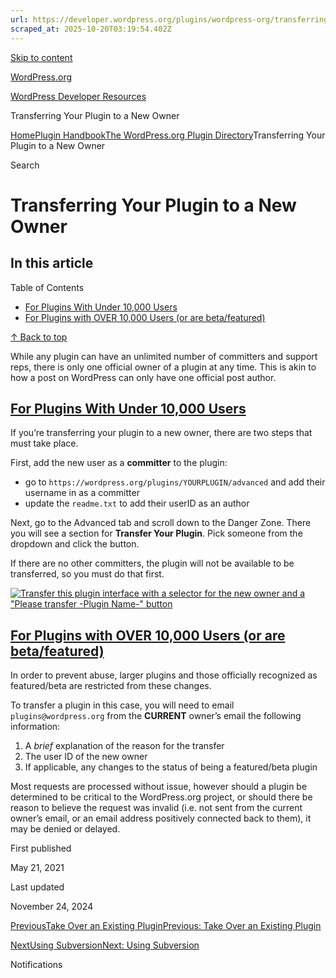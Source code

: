 ```yaml
---
url: https://developer.wordpress.org/plugins/wordpress-org/transferring-your-plugin-to-a-new-owner
scraped_at: 2025-10-20T03:19:54.402Z
---
```


[Skip to content](https://developer.wordpress.org/plugins/wordpress-org/transferring-your-plugin-to-a-new-owner/#wp--skip-link--target)

[WordPress.org](https://wordpress.org/)

[WordPress Developer Resources](https://developer.wordpress.org/)

Transferring Your Plugin to a New Owner


[Home](https://developer.wordpress.org/)[Plugin Handbook](https://developer.wordpress.org/plugins/)[The WordPress.org Plugin Directory](https://developer.wordpress.org/plugins/wordpress-org/)Transferring Your Plugin to a New Owner

Search

# Transferring Your Plugin to a New Owner

## In this article

Table of Contents

- [For Plugins With Under 10,000 Users](https://developer.wordpress.org/plugins/wordpress-org/transferring-your-plugin-to-a-new-owner/#for-plugins-with-under-10000-users)
- [For Plugins with OVER 10,000 Users (or are beta/featured)](https://developer.wordpress.org/plugins/wordpress-org/transferring-your-plugin-to-a-new-owner/#for-plugins-with-over-10000-users-or-are-beta-featured)

[↑ Back to top](https://developer.wordpress.org/plugins/wordpress-org/transferring-your-plugin-to-a-new-owner/#wp--skip-link--target)

While any plugin can have an unlimited number of committers and support reps, there is only one official owner of a plugin at any time. This is akin to how a post on WordPress can only have one official post author.

## [For Plugins With Under 10,000 Users](https://developer.wordpress.org/plugins/wordpress-org/transferring-your-plugin-to-a-new-owner/\#for-plugins-with-under-10000-users)

If you’re transferring your plugin to a new owner, there are two steps that must take place.

First, add the new user as a **committer** to the plugin:

- go to `https://wordpress.org/plugins/YOURPLUGIN/advanced` and add their username in as a committer
- update the `readme.txt` to add their userID as an author

Next, go to the Advanced tab and scroll down to the Danger Zone. There you will see a section for **Transfer Your Plugin**. Pick someone from the dropdown and click the button.

If there are no other committers, the plugin will not be available to be transferred, so you must do that first.

[![Transfer this plugin interface with a selector for the new owner and a "Please transfer -Plugin Name-" button](https://i0.wp.com/developer.wordpress.org/files/2020/04/transfer.jpeg?resize=1024%2C558&ssl=1)](https://i0.wp.com/developer.wordpress.org/files/2020/04/transfer.jpeg?ssl=1)

## [For Plugins with OVER 10,000 Users (or are beta/featured)](https://developer.wordpress.org/plugins/wordpress-org/transferring-your-plugin-to-a-new-owner/\#for-plugins-with-over-10000-users-or-are-beta-featured)

In order to prevent abuse, larger plugins and those officially recognized as featured/beta are restricted from these changes.

To transfer a plugin in this case, you will need to email `plugins@wordpress.org` from the **CURRENT** owner’s email the following information:

1. A _brief_ explanation of the reason for the transfer
2. The user ID of the new owner
3. If applicable, any changes to the status of being a featured/beta plugin

Most requests are processed without issue, however should a plugin be determined to be critical to the WordPress.org project, or should there be reason to believe the request was invalid (i.e. not sent from the current owner’s email, or an email address positively connected back to them), it may be denied or delayed.

First published

May 21, 2021

Last updated

November 24, 2024

[PreviousTake Over an Existing PluginPrevious: Take Over an Existing Plugin](https://developer.wordpress.org/plugins/wordpress-org/take-over-an-existing-plugin/)

[NextUsing SubversionNext: Using Subversion](https://developer.wordpress.org/plugins/wordpress-org/how-to-use-subversion/)

Notifications